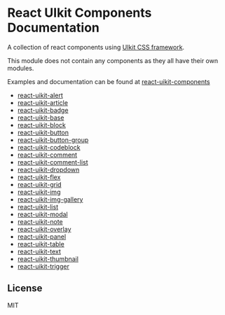 # React UIkit Components Documentation

<p>
A collection of react components using <a href=http://getuikit.com/>UIkit CSS framework</a>.
<p/>

This module does not contain any components as they all have their own modules.

<p>
Examples and documentation can be found at <a href='http://otissv.github.io/react-uikit-components/'>react-uikit-components</a>
</a>
</p>

<ul>
  <li><a href='https://github.com/otissv/react-uikit-alert'>react-uikit-alert</a></li>
  <li><a href='https://github.com/otissv/react-uikit-article'>react-uikit-article</a></li>
  <li><a href='https://github.com/otissv/react-uikit-badge'>react-uikit-badge</a></li>
  <li><a href='https://github.com/otissv/react-uikit-base'>react-uikit-base</a></li>
  <li><a href='https://github.com/otissv/react-uikit-block'>react-uikit-block</a></li>
  <li><a href='https://github.com/otissv/react-uikit-button'>react-uikit-button</a></li>
  <li><a href='https://github.com/otissv/react-uikit-button-group'>react-uikit-button-group</a></li>
  <li><a href='https://github.com/otissv/react-uikit-codeblock'>react-uikit-codeblock</a></li>
  <li><a href='https://github.com/otissv/react-uikit-comment'>react-uikit-comment</a></li>
  <li><a href='https://github.com/otissv/react-uikit-comment-list'>react-uikit-comment-list</a></li>
  <li><a href='https://github.com/otissv/react-uikit-dropdown'>react-uikit-dropdown</a></li>
  <li><a href='https://github.com/otissv/react-uikit-flex'>react-uikit-flex</a></li>
  <li><a href='https://github.com/otissv/react-uikit-grid'>react-uikit-grid</a></li>
  <li><a href='https://github.com/otissv/react-uikit-img'>react-uikit-img</a></li>
  <li><a href='https://github.com/otissv/react-uikit-img-gallery'>react-uikit-img-gallery</a></li>
  <li><a href='https://github.com/otissv/react-uikit-list'>react-uikit-list</a></li>
  <li><a href='https://github.com/otissv/react-uikit-modal'>react-uikit-modal</a></li>
  <li><a href='https://github.com/otissv/react-uikit-note'>react-uikit-note</a></li>
  <li><a href='https://github.com/otissv/react-uikit-overlay'>react-uikit-overlay</a> </li>
  <li><a href='https://github.com/otissv/react-uikit-panel'>react-uikit-panel</a></li>
  <li><a href='https://github.com/otissv/react-uikit-table'>react-uikit-table</a></li>
  <li><a href='https://github.com/otissv/react-uikit-text'>react-uikit-text</a></li>
  <li><a href='https://github.com/otissv/react-uikit-thumbnail'>react-uikit-thumbnail</a></li>
  <li><a href='https://github.com/otissv/react-uikit-trigger'>react-uikit-trigger</a></li>
</ul>

<section>
  <h2>License</h2>
    <p>MIT</p>
</section>
